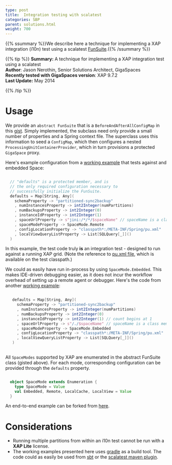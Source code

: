 ```yaml
---
type: post
title:  Integration testing with scalatest
categories: SBP
parent: solutions.html
weight: 700
---
```


{{% ssummary  %}}We describe here a technique for implementing a XAP integration (i10n) test using a scalatest [FunSuite](http://www.scalatest.org/getting_started_with_fun_suite).{{% /ssummary %}}

{{% tip %}}
**Summary:**  A technique for implementing a XAP integration test using a scalatest <br/>
**Author**: Jason Nerothin, Senior Solutions Architect, GigaSpaces<br/>
**Recently tested with GigaSpaces version**: XAP 9.7.2<br/>
**Last Update:** May 2014<br/>


{{% /tip %}}

# Usage

We provide an `abstract FunSuite` that is a `BeforeAndAfterAllConfigMap` in this [gist](https://gist.github.com/jasonnerothin/fd55a2c0475b5e4f2f1d#file-gsi10nsuite). Simply implemented, the subclass need only provide a small number of properties and a Spring context file. The superclass uses this information to seed a `ConfigMap`, which then configures a nested `ProcessingUnitContainerProvider`, which in turn provisions a protected `GigaSpace` proxy. 

Here's example configuration from a [working example](https://github.com/GigaSpaces/gs-executor-remoting/blob/master/src/test/scala/com/gigaspaces/sbp/WatchRepairSuite.scala) that tests against and embedded Space:


```scala

  // "defaults" is a protected member, and is 
  // the only required configuration necessary to 
  // successfully initialize the FunSuite.
  defaults = Map[String, Any](
    schemaProperty -> "partitioned-sync2backup"
    , numInstancesProperty -> int2Integer(numPartitions)
    , numBackupsProperty -> int2Integer(0)
    , instanceIdProperty -> int2Integer(1)
    , spaceUrlProperty -> s"jini:/*/*/$spaceName" // spaceName is a class member
    , spaceModeProperty -> SpaceMode.Remote
    , configLocationProperty -> "classpath*:/META-INF/Spring/pu.xml"
    , localViewQueryListProperty -> List[SQLQuery[_]]()
  )

```

In this example, the test code truly **is** an integration test - designed to run against a running XAP grid. (Note the reference to [pu.xml file](https://github.com/GigaSpaces/gs-executor-remoting/blob/master/src/main/resources/META-INF/Spring/pu.xml), which is available on the test classpath.)

We could as easily have run in-process by using ``SpaceMode.Embedded``. This makes IDE-driven debugging easier, as it does not incur the workflow overhead of setting up a remote agent or debugger. Here's the code from another [working example](https://github.com/GigaSpaces/gs-executor-remoting/tree/ide):
 

```scala
 
   defaults = Map[String, Any](
     schemaProperty -> "partitioned-sync2backup"
     , numInstancesProperty -> int2Integer(numPartitions)
     , numBackupsProperty -> int2Integer(0)
     , instanceIdProperty -> int2Integer(1) // count begins at 1
     , spaceUrlProperty -> s"/./$spaceName" // spaceName is a class member
     , spaceModeProperty -> SpaceMode.Embedded
     , configLocationProperty -> "classpath*:/META-INF/Spring/pu.xml"
     , localViewQueryListProperty -> List[SQLQuery[_]]()
   )
   
```

All `SpaceModes` supported by XAP are enumerated in the abstract FunSuite class (gisted above). For each mode, corresponding configuration can be provided through the `defaults` property.
 

```scala

  object SpaceMode extends Enumeration {
    type SpaceMode = Value
    val Embedded, Remote, LocalCache, LocalView = Value
  }

```

An end-to-end example can be forked from [here](https://github.com/GigaSpaces/gs-executor-remoting/).
 

# Considerations

- Running multiple partitions from within an i10n test cannot be run with a **XAP Lite** license.  
- The working examples presented here uses [gradle](http://www.gradle.org/) as a build tool. The code could as easily be used from [sbt](http://www.scala-sbt.org/) or the [scalatest maven plugin](http://www.scalatest.org/user_guide/using_the_scalatest_maven_plugin).
